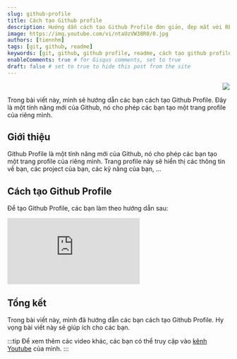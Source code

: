 ```yaml
---
slug: github-profile
title: Cách tạo Github profile
description: Hướng dẫn cách tạo Github Profile đơn giản, đẹp mắt với README cho người mới bắt đầu.
image: https://img.youtube.com/vi/ntaUzVW38R0/0.jpg
authors: [tiennhm]
tags: [git, github, readme]
keywords: [git, github, github profile, readme, cách tạo github profile, hướng dẫn, tạo github profile, tạo readme, tạo github profile đơn giản, tạo github profile đẹp mắt, tạo github profile cho người mới bắt đầu]
enableComments: true # for Gisqus comments, set to true
draft: false # set to true to hide this post from the site
---
```


<p align="right">
    <img src="https://api.visitorbadge.io/api/visitors?path=https%3A%2F%2FGDSC-HCMUTE.github.io%2Fblog%2Fgithub-profile&label=⚪Views&labelColor=%2337d67a&countColor=%23555555&style=flat&labelStyle=upper" loading='lazy' decoding='async'/>
</p>

Trong bài viết này, mình sẽ hướng dẫn các bạn cách tạo Github Profile. Đây là một tính năng mới của Github, nó cho phép các bạn tạo một trang profile của riêng mình.

<!-- truncate -->

## Giới thiệu

Github Profile là một tính năng mới của Github, nó cho phép các bạn tạo một trang profile của riêng mình. Trang profile này sẽ hiển thị các thông tin về bạn, các project của bạn, các kỹ năng của bạn, ...

## Cách tạo Github Profile

Để tạo Github Profile, các bạn làm theo hướng dẫn sau:

<iframe class="video"
    src="https://www.youtube.com/embed/ntaUzVW38R0" 
    title="Cách tạo Github Profile" 
    frameborder="0" 
    allow="accelerometer; autoplay; clipboard-write; encrypted-media; gyroscope; picture-in-picture; web-share" allowfullscreen>
</iframe>

## Tổng kết

Trong bài viết này, mình đã hướng dẫn các bạn cách tạo Github Profile. Hy vọng bài viết này sẽ giúp ích cho các bạn.

:::tip
Để xem thêm các video khác, các bạn có thể truy cập vào [kênh Youtube](https://www.youtube.com/TienNguyen09) của mình.
:::
